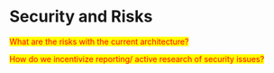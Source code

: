 # Security and Risks

<mark style="color:red;">What are the risks with the current architecture?</mark>

<mark style="color:red;">How do we incentivize reporting/ active research of security issues?</mark>
